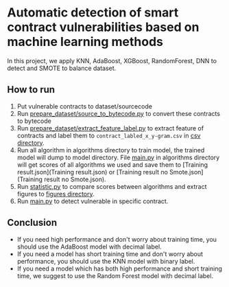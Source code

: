 # Automatic detection of smart contract vulnerabilities based on machine learning methods
In this project, we apply KNN, AdaBoost, XGBoost, RandomForest, DNN to detect and SMOTE to balance dataset.

## How to run
1. Put vulnerable contracts to dataset/sourcecode
2. Run [prepare_dataset/source_to_bytecode.py](prepare_dataset/source_to_bytecode.py) to convert these contracts to bytecode
3. Run [prepare_dataset/extract_feature_label.py](prepare_dataset/extract_feature_label.py) to extract feature of contracts and label them to `contract_labled_x_y-gram.csv` in [csv directory](csv/).
4. Run all algorithm in algorithms directory to train model, the trained model will dump to model directory. File [main.py](algorithms/main.py) in algorithms directory will get scores of all algorithms we used and save them to [Training result.json](Training result.json) or [Training result no Smote.json](Training result no Smote.json).
5. Run [statistic.py](statistic.py) to compare scores between algorithms and extract figures to [figures directory](figures/).
6. Run [main.py](main.py) to detect vulnerable in specific contract.

## Conclusion
- If you need high performance and don't worry about training time, you should use the AdaBoost model with decimal label.
- If you need a model has short training time and don't worry about performance, you should use the KNN model with binary label.
- If you need a model which has both high performance and short training time, we suggest to use the Random Forest model with decimal label.